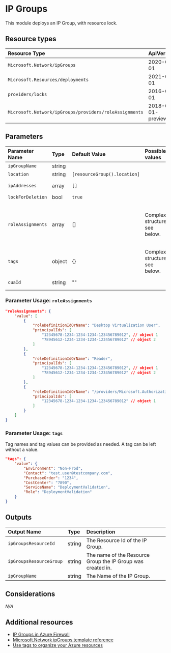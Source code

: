 # IP Groups

This module deploys an IP Group, with resource lock.

## Resource types

|Resource Type|ApiVersion|
|:--|:--|
|`Microsoft.Network/ipGroups`|2020-08-01|
|`Microsoft.Resources/deployments`|2021-02-01|
|`providers/locks`|2016-09-01|
|`Microsoft.Network/ipGroups/providers/roleAssignments`|2018-09-01-preview|

## Parameters

| Parameter Name | Type | Default Value | Possible values | Description |
| :-             | :-   | :-            | :-              | :-          |
| `ipGroupName` | string | | | Required. The name of the ipGroups.
| `location` | string | `[resourceGroup().location]` | | Optional. Location for all resources.
| `ipAddresses` | array | `[]` |  | Optional. IpAddresses/IpAddressPrefixes in the IpGroups resource.
| `lockForDeletion` | bool | `true` | | Optional. Switch to lock Azure Key Vault from deletion.
| `roleAssignments` | array | [] | Complex structure, see below. | Optional. Array of role assignment objects that contain the 'roleDefinitionIdOrName' and 'principalId' to define RBAC role assignments on this resource. In the roleDefinitionIdOrName attribute, you can provide either the display name of the role definition, or it's fully qualified ID in the following format: '/providers/Microsoft.Authorization/roleDefinitions/c2f4ef07-c644-48eb-af81-4b1b4947fb11'
| `tags` | object | {} | Complex structure, see below. | Optional. Tags of the Azure Key Vault resource.
| `cuaId` | string | "" | | Optional. Customer Usage Attribution id (GUID). This GUID must be previously registered.

### Parameter Usage: `roleAssignments`

```json
"roleAssignments": {
    "value": [
        {
            "roleDefinitionIdOrName": "Desktop Virtualization User",
            "principalIds": [
                "12345678-1234-1234-1234-123456789012", // object 1
                "78945612-1234-1234-1234-123456789012" // object 2
            ]
        },
        {
            "roleDefinitionIdOrName": "Reader",
            "principalIds": [
                "12345678-1234-1234-1234-123456789012", // object 1
                "78945612-1234-1234-1234-123456789012" // object 2
            ]
        },
        {
            "roleDefinitionIdOrName": "/providers/Microsoft.Authorization/roleDefinitions/c2f4ef07-c644-48eb-af81-4b1b4947fb11",
            "principalIds": [
                "12345678-1234-1234-1234-123456789012" // object 1
            ]
        }
    ]
}
```

### Parameter Usage: `tags`

Tag names and tag values can be provided as needed. A tag can be left without a value.

```json
"tags": {
    "value": {
        "Environment": "Non-Prod",
        "Contact": "test.user@testcompany.com",
        "PurchaseOrder": "1234",
        "CostCenter": "7890",
        "ServiceName": "DeploymentValidation",
        "Role": "DeploymentValidation"
    }
}
```

## Outputs

| Output Name | Type | Description |
| :-- | :-- | :-- |
| `ipGroupsResourceId` | string | The Resource Id of the IP Group. |
| `ipGroupsResourceGroup` | string | The name of the Resource Group the IP Group was created in. |
| `ipGroupName` | string | The Name of the IP Group. |

## Considerations

*N/A*

## Additional resources

- [IP Groups in Azure Firewall](https://docs.microsoft.com/en-us/azure/firewall/ip-groups)
- [Microsoft.Network ipGroups template reference](https://docs.microsoft.com/en-us/azure/templates/microsoft.network/2021-02-01/ipgroups)
- [Use tags to organize your Azure resources](https://docs.microsoft.com/en-us/azure/azure-resource-manager/resource-group-using-tags)